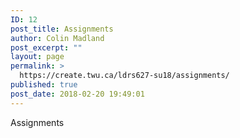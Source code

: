 ```yaml
---
ID: 12
post_title: Assignments
author: Colin Madland
post_excerpt: ""
layout: page
permalink: >
  https://create.twu.ca/ldrs627-su18/assignments/
published: true
post_date: 2018-02-20 19:49:01
---
```

Assignments